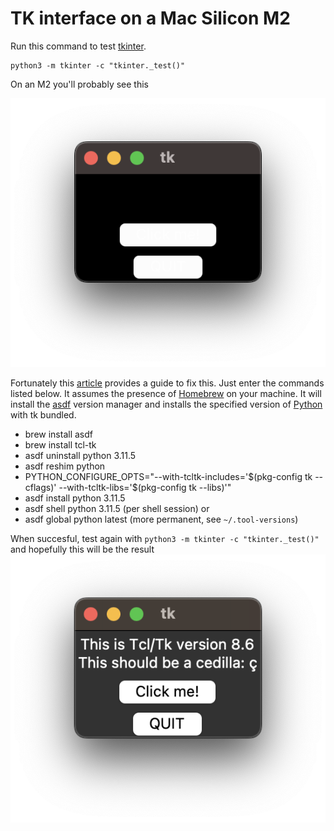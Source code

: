 # TK interface on a Mac Silicon M2

Run this command to test [tkinter](https://docs.python.org/3/library/tkinter.html).

```shell
python3 -m tkinter -c "tkinter._test()"
```

On an M2 you'll probably see this

![TK Test Failing](../images/tkinter/tk-wrong.png)

Fortunately this [article](https://www.andrlik.org/dispatches/til-tkinter-on-m2-mac/) provides a guide to fix this. Just
enter the commands listed below. It assumes the presence of [Homebrew](https://brew.sh/) on your machine. It will install the [asdf](https://asdf-vm.com/) version manager and installs the specified version of [Python](https://devguide.python.org/versions/) with tk bundled.

- brew install asdf
- brew install tcl-tk
- asdf uninstall python 3.11.5
- asdf reshim python
- PYTHON_CONFIGURE_OPTS="--with-tcltk-includes='\$(pkg-config tk --cflags)' --with-tcltk-libs='\$(pkg-config tk --libs)'"
- asdf install python 3.11.5
- asdf shell python 3.11.5 (per shell session)
  or
- asdf global python latest (more permanent, see `~/.tool-versions`)

When succesful, test again with `python3 -m tkinter -c "tkinter._test()"` and hopefully this will be the result
![TK Test Failing](../images/tkinter/tk-right.png)
